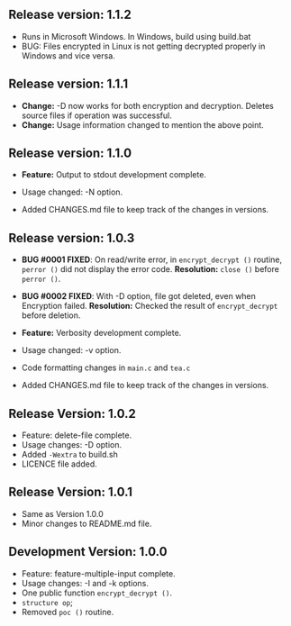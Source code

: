 ## Release version: 1.1.2
* Runs in Microsoft Windows. In Windows, build using build.bat
* BUG: Files encrypted in Linux is not getting decrypted properly in Windows
  and vice versa.

## Release version: 1.1.1

* **Change:** -D now works for both encryption and decryption. Deletes source
files if operation was successful.
* **Change:** Usage information changed to mention the above point.

## Release version: 1.1.0

* **Feature:** Output to stdout development complete.
* Usage changed: -N option.

* Added CHANGES.md file to keep track of the changes in versions.

## Release version: 1.0.3

* **BUG #0001 FIXED**: On read/write error, in `encrypt_decrypt ()` routine, 
  `perror ()` did not display the error code.
  **Resolution:** `close ()` before `perror ()`.

* **BUG #0002 FIXED**: With -D option, file got deleted, even when Encryption 
  failed.
  **Resolution:** Checked the result of `encrypt_decrypt` before deletion.

* **Feature:** Verbosity development complete.
* Usage changed: -v option.

* Code formatting changes in `main.c` and `tea.c`
* Added CHANGES.md file to keep track of the changes in versions.

## Release Version: 1.0.2      

* Feature: delete-file complete.
* Usage changes: -D option.
* Added `-Wextra` to build.sh
* LICENCE file added.

## Release Version: 1.0.1       
* Same as Version 1.0.0
* Minor changes to README.md file.

## Development Version: 1.0.0       

* Feature: feature-multiple-input complete.
* Usage changes: -I and -k options.
* One public function `encrypt_decrypt ()`.
* `structure op`;
* Removed `poc ()` routine.

